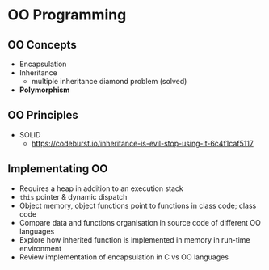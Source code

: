 # OO Programming

## OO Concepts
- Encapsulation
- Inheritance
  - multiple inheritance diamond problem (solved)
- **Polymorphism**

## OO Principles
- SOLID
  - https://codeburst.io/inheritance-is-evil-stop-using-it-6c4f1caf5117

## Implementating OO
- Requires a heap in addition to an execution stack
- `this` pointer & dynamic dispatch
- Object memory, object functions point to functions in class code; class code
- Compare data and functions organisation in source code of different OO languages
- Explore how inherited function is implemented in memory in run-time environment
- Review implementation of encapsulation in C vs OO languages

